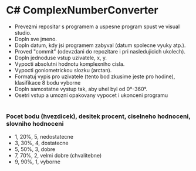 # 
# C# ComplexNumberConverter
* Prevezmi repositar s programem a uspesne program spust ve visual studio.
* Dopln sve jmeno.
* Dopln datum, kdy jsi programem zabyval (datum spolecne vyuky atp.).
* Proved "commit" (odevzdani do repozitare i pri nasledujicich ukolech).
* Dopln jednoduse vstup uzivatele, x, y.
* Vypocti absolutni hodnotu komplexniho cisla.
* Vypocti goniometrickou slozku (arctan).
* Formatuj vypis pro uzivatele (tento bod zkusime jeste pro hodine), klasifikace 8 bodu vyborne
* Dopln samostatne vystup tak, aby uhel byl od 0°-360°.
* Osetri vstup a umozni opakovany vypocet i ukonceni programu
#
### Pocet bodu (hvezdicek), desitek procent, ciselneho hodnoceni, slovniho hodnoceni
* 1, 20%, 5, nedostatecne
* 3, 30%, 4, dostatecne
* 5, 50%, 3, dobre
* 7, 70%, 2, velmi dobre (chvalitebne)
* 9, 90%, 1, vyborne
#
